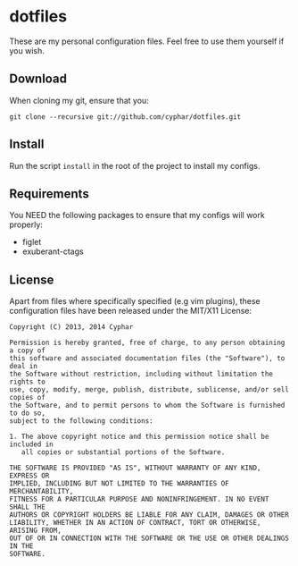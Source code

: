 # dotfiles #
These are my personal configuration files. Feel free to use them yourself if you wish.

## Download ##
When cloning my git, ensure that you:
```
git clone --recursive git://github.com/cyphar/dotfiles.git
```

## Install ##
Run the script `install` in the root of the project to install my configs.

## Requirements ##
You NEED the following packages to ensure that my configs will work properly:
- figlet
- exuberant-ctags

## License ##
Apart from files where specifically specified (e.g vim plugins), these configuration files have been released under the MIT/X11 License:
```
Copyright (C) 2013, 2014 Cyphar

Permission is hereby granted, free of charge, to any person obtaining a copy of
this software and associated documentation files (the "Software"), to deal in
the Software without restriction, including without limitation the rights to
use, copy, modify, merge, publish, distribute, sublicense, and/or sell copies of
the Software, and to permit persons to whom the Software is furnished to do so,
subject to the following conditions:

1. The above copyright notice and this permission notice shall be included in
   all copies or substantial portions of the Software.

THE SOFTWARE IS PROVIDED "AS IS", WITHOUT WARRANTY OF ANY KIND, EXPRESS OR
IMPLIED, INCLUDING BUT NOT LIMITED TO THE WARRANTIES OF MERCHANTABILITY,
FITNESS FOR A PARTICULAR PURPOSE AND NONINFRINGEMENT. IN NO EVENT SHALL THE
AUTHORS OR COPYRIGHT HOLDERS BE LIABLE FOR ANY CLAIM, DAMAGES OR OTHER
LIABILITY, WHETHER IN AN ACTION OF CONTRACT, TORT OR OTHERWISE, ARISING FROM,
OUT OF OR IN CONNECTION WITH THE SOFTWARE OR THE USE OR OTHER DEALINGS IN THE
SOFTWARE.
```

